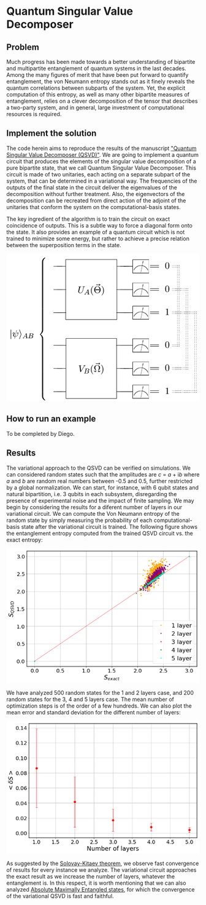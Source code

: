 # Quantum Singular Value Decomposer
## Problem
Much progress has been made towards a better understanding of bipartite and multipartite entanglement of quantum systems in the last decades. Among the many figures of merit that have been put forward to quantify entanglement, the von Neumann entropy stands out as it finely reveals the quantum correlations between subparts of the system. Yet, the explicit computation of this entropy, as well as many other  bipartite measures of entanglement, relies on a clever decomposition of the tensor that describes a two-party system, and in general, large investment of computational resources is required.

## Implement the solution
The code herein aims to reproduce the results of the manuscript ["Quantum Singular Value Decomposer (QSVD)"](https://journals.aps.org/pra/abstract/10.1103/PhysRevA.101.062310). We are going to implement a quantum circuit that produces the elements of the singular value decomposition of a pure bipartite state, that we call Quantum Singular Value Decomposer. This circuit is made of two unitaries, each acting on a separate subpart of the system, that can be determined in a variational way. The frequencies of the outputs of the final state in the circuit deliver the eigenvalues of the decomposition without further treatment. Also, the eigenvectors of the decomposition can be recreated from direct action of the adjoint of the unitaries that conform the system on the computational-basis states.

The key ingredient of the algorithm is to train the circuit on exact coincidence of outputs. This is a subtle way to force a diagonal form onto the state. It also provides an example of a quantum circuit which is not trained to minimize some energy, but rather to achieve a precise relation between the superposition terms in the state.

<img src="QSVD.png" width="510px">

## How to run an example
To be completed by Diego.

## Results
The variational approach to the QSVD can be verified on simulations. We can considered random states such that the amplitudes are *c* = *a* + i*b* where *a* and *b* are random real numbers between -0.5 and 0.5, further restricted by a global normalization. We can start, for instance, with 6 qubit states and natural bipartition, i.e. 3 qubits in each subsystem, disregarding the presence of experimental noise and the impact of finite sampling. We may begin by considering the results for a diferent number of layers in our variational circuit. We can compute the Von Neumann entropy of the random state by simply measuring the probability of each computational-basis state after the variational circuit is trained. The following figure shows the entanglement entropy computed from the trained QSVD circuit vs. the exact entropy:

<img src="Entropy_6qubits.png" width="510px">

We have analyzed 500 random states for the 1 and 2 layers case, and 200 random states for the 3, 4 and 5 layers case. The mean number of optimization steps is of the order of a few hundreds. We can also plot the mean error and standard deviation for the different number of layers:

<img src="error.png" width="510px">

As suggested by the [Solovay-Kitaev theorem](https://arxiv.org/abs/quant-ph/0505030), we observe fast convergence of results for every instance we analyze. The variational circuit approaches the exact result as we increase the number of layers, whatever the entanglement is. In this respect, it is worth mentioning that we can also analyzed [Absolute Maximally Entangled states](https://journals.aps.org/pra/abstract/10.1103/PhysRevA.100.022342), for which the convergence of the variational QSVD is fast and faithful.
